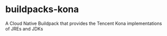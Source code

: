 # buildpacks-kona
A Cloud Native Buildpack that provides the Tencent Kona implementations of JREs and JDKs
